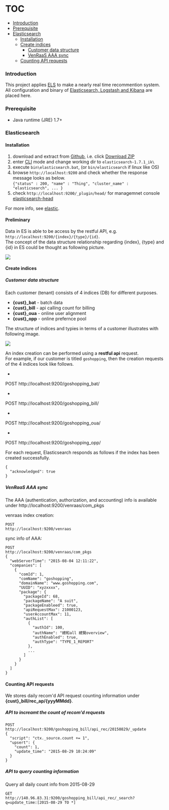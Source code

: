 # TOC
* [Introduction](#introduction)
* [Prerequisite](#prerequisite)
* [Elasticsearch](#elasticsearch)
  * [Installation](#installation)
  * [Create indices](#create-indices)
    * [Customer data structure](#customer-data-structure)
    * [VenRaaS AAA sync](#venraas-aaa-sync)
  * [Counting API requests](#counting-api-requests)

### Introduction

This project applies [ELS](https://www.elastic.co/webinars/introduction-elk-stack) to make a nearly real time recommention system.   
All configuration and binary of [Elasticsearch, Logstash and Kibana](https://www.elastic.co/) are placed here.

### Prerequisite
* Java runtime (JRE) 1.7+

### Elasticsearch

#### Installation
1. download and extract from [Github](https://github.com/VenRaaS/elk.git), i.e. click [Download ZIP](https://github.com/VenRaaS/elk/archive/master.zip)
2. enter [CLI](https://en.wikipedia.org/wiki/Command-line_interface) mode and change working dir to `elasticsearch-1.7.1_ik\`
3. execute `bin\elasticsearch.bat`, (or `bin/elasticsearch` if linux like OS)
4. browse `http://localhost:9200` and check whether the response message looks as below.  
   `{"status" : 200, "name" : "Thing", "cluster_name" : "elasticsearch", ... }`
5. check `http://localhost:9200/_plugin/head/` for managemnet console [elasticsearch-head](http://mobz.github.io/elasticsearch-head/)

For more info, see [elastic](https://www.elastic.co/guide/en/elasticsearch/reference/current/setup.html).

#### Preliminary 
Data in ES is able to be access by the restful API, e.g. `http://localhost:9200/{index}/{type}/{id}`.  
The concept of the data structure relationship regarding {index}, {type} and {id} in ES could be thought as following picture.

![](https://drive.google.com/uc?id=0B78KhWqVkVmtS0djcjU3QWZsYnc)

#### Create indices

##### Customer data structure

Each customer (tenant) consists of 4 indices (DB) for different purposes.
* **{cust}_bat** - batch data
* **{cust}_bill** - api calling count for billing
* **{cust}_oua** - online user alignment
* **{cust}_opp** - online prefernce pool

The structure of indices and typies in terms of a customer illustrates with following image.

![](https://drive.google.com/uc?id=0B78KhWqVkVmtcEpqby1CUVYzQW8)

An index creation can be performed using a **restful api** request.  
For example, 
if our customer is titled `goshopping`, then the creation requests of the 4 indices look like follows.

* ```
 POST 
 http://localhost:9200/goshopping_bat/

* ```
 POST 
 http://localhost:9200/goshopping_bill/

* ```
 POST 
 http://localhost:9200/goshopping_oua/

* ```
 POST 
 http://localhost:9200/goshopping_opp/

For each request, Elasticsearch responds as follows if the index has been created successfully.
```
{
  "acknowledged": true
}
```

##### VenRaaS AAA sync
The AAA (authentication, authorization, and accounting) info is available under http://localhost:9200/venraas/com_pkgs

venraas index creation:
```
POST 
http://localhost:9200/venraas
```

sync info of AAA:
```
POST
http://localhost:9200/venraas/com_pkgs
{
  "webServerTime": "2015-08-04 12:11:22",
  "companies": [
    {
      "comId": 1,
      "comName": "goshopping",
      "domainName": "www.goshopping.com",
      "UUID": "xyzxxxx",
      "package": {
        "packageId": 68,
        "packageName": "A suit",
        "packageEnableed": true,
        "apiRequestMax": 21000123,
        "userAccountMax": 11,
        "authList": [
          {
            "authId": 100,
            "authName": "總和all 總覽overview",
            "authEnabled": true,
            "authType": "TYPE_1_REPORT"
          },
          ...
        ]
      }
    }
  ]
}
```


#### Counting API requests 
We stores daily recom'd API request counting information under **{cust}_bill/rec_ap/{yyyMMdd}**.  

##### API to increamt the count of recom'd requests
```
POST
http://localhost:9200/goshopping_bill/api_rec/20150829/_update
{
  "script": "ctx._source.count += 1",
  "upsert": {
    "count": 1,
    "update_time": "2015-08-29 10:24:09"
  }
}
```

##### API to query counting information
Query all daily count info from 2015-08-29
```
GET 
http://140.96.83.31:9200/goshopping_bill/api_rec/_search?q=update_time:[2015-08-29 TO *]
```

